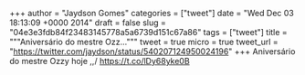 
+++
author = "Jaydson Gomes"
categories = ["tweet"]
date = "Wed Dec 03 18:13:09 +0000 2014"
draft = false
slug = "04e3e3fdb84f23483145778a5a6739d151c67a86"
tags = ["tweet"]
title = """Aniversário do mestre Ozz..."""
tweet = true
micro = true
tweet_url = "https://twitter.com/jaydson/status/540207124950024196"
+++
Aniversário do mestre Ozzy hoje \,,/ https://t.co/lDy68yke0B
